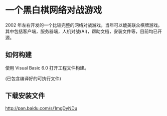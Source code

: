一个黑白棋网络对战游戏
======================

2002 年左右开发的一个比较完整的网络对战游戏，当年可以媲美联众棋牌游戏。其中包括客户端，服务器端，人机对战(AI)，帮助文档，安装文件等，目前均已开源。

如何构建
--------

使用 Visual Basic 6.0 打开工程文件构建。

(已包含编译好的可执行文件)

下载安装文件
------------

http://pan.baidu.com/s/1mgDyNDu
